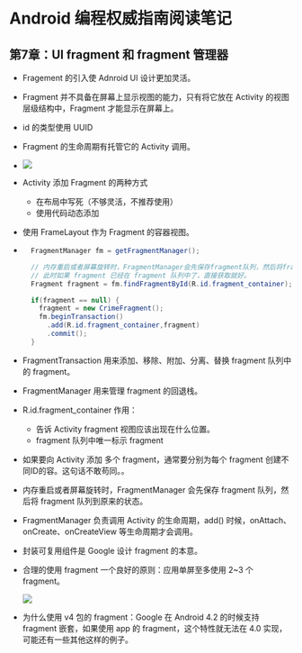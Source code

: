 # Android 编程权威指南阅读笔记

## 第7章：UI fragment 和 fragment 管理器
- Fragement 的引入使 Adnroid UI 设计更加灵活。

- Fragment 并不具备在屏幕上显示视图的能力，只有将它放在 Activity 的视图层级结构中，Fragment 才能显示在屏幕上。 

- id 的类型使用 UUID

- Fragment 的生命周期有托管它的 Activity 调用。

- ![](http://obe5pxv6t.bkt.clouddn.com/complete_android_fragment_lifecycle.png)

- Activity 添加 Fragment 的两种方式
    - 在布局中写死（不够灵活，不推荐使用）
    - 使用代码动态添加

- 使用 FrameLayout 作为 Fragment 的容器视图。

- ```java
    FragmentManager fm = getFragmentManager();

    // 内存重启或者屏幕旋转时，FragmentManager会先保存fragment队列，然后将fragment队列恢复到原来的状态。
    // 此时如果 fragment 已经在 fragment 队列中了，直接获取就好。
    Fragment fragment = fm.findFragmentById(R.id.fragment_container);

    if(fragment == null) {
      fragment = new CrimeFragment();
      fm.beginTransaction()
        .add(R.id.fragment_container,fragment)
        .commit();
    }
    ```

- FragmentTransaction 用来添加、移除、附加、分离、替换 fragment 队列中的 fragment。

- FragmentManager 用来管理 fragment 的回退栈。

- R.id.fragment_container 作用：

    - 告诉 Activity fragment 视图应该出现在什么位置。
    - fragment 队列中唯一标示 fragment

- 如果要向 Activity 添加 多个 fragment，通常要分别为每个 fragment 创建不同ID的容。这句话不敢苟同。。 

- 内存重启或者屏幕旋转时，FragmentManager 会先保存 fragment 队列，然后将 fragment 队列到原来的状态。

- FragmentManager 负责调用 Activity 的生命周期，add() 时候，onAttach、onCreate、onCreateView 等生命周期才会调用。

- 封装可复用组件是 Google 设计 fragment 的本意。

- 合理的使用 fragment 一个良好的原则：应用单屏至多使用 2~3 个 fragment。

    ![](http://obe5pxv6t.bkt.clouddn.com/use-fragment.png)



- 为什么使用 v4 包的 fragment：Google 在 Android 4.2 的时候支持 fragment 嵌套，如果使用 app 的 fragment，这个特性就无法在 4.0 实现，可能还有一些其他这样的例子。